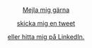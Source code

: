 
<br>
<br>
<br>
<br>
<br>
<br>
<p align="center"><a href="mailto:sturen.ulrika@gmail.com">Mejla mig gärna</a></p>
<p align="center"><a href="https://twitter.com/bricken140">skicka mig en tweet</a> </p>
<p align="center"><a href="https://se.linkedin.com/in/ulrika-sturén-a6314b48">eller hitta mig på LinkedIn.</a></p>
</p>
